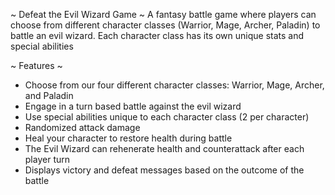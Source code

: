 ~ Defeat the Evil Wizard Game ~
A fantasy battle game where players can choose from different character classes
(Warrior, Mage, Archer, Paladin) to battle an evil wizard. Each character
class has its own unique stats and special abilities

~ Features ~
- Choose from our four different character classes: Warrior, Mage, Archer, and Paladin
- Engage in a turn based battle against the evil wizard
- Use special abilities unique to each character class (2 per character)
- Randomized attack damage
- Heal your character to restore health during battle
- The Evil Wizard can rehenerate health and counterattack after each player turn
- Displays victory and defeat messages based on the outcome of the battle